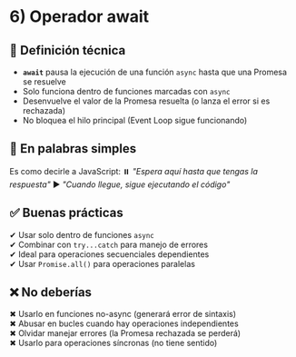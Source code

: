 # 6) Operador await

## 📖 Definición técnica

- **`await`** pausa la ejecución de una función `async` hasta que una Promesa se resuelve
- Solo funciona dentro de funciones marcadas con `async`
- Desenvuelve el valor de la Promesa resuelta (o lanza el error si es rechazada)
- No bloquea el hilo principal (Event Loop sigue funcionando)

## 💬 En palabras simples

Es como decirle a JavaScript:
⏸️ _"Espera aquí hasta que tengas la respuesta"_
▶️ _"Cuando llegue, sigue ejecutando el código"_

## ✅ Buenas prácticas

✔ Usar solo dentro de funciones `async`  
✔ Combinar con `try...catch` para manejo de errores  
✔ Ideal para operaciones secuenciales dependientes  
✔ Usar `Promise.all()` para operaciones paralelas

## ❌ No deberías

✖ Usarlo en funciones no-async (generará error de sintaxis)  
✖ Abusar en bucles cuando hay operaciones independientes  
✖ Olvidar manejar errores (la Promesa rechazada se perderá)  
✖ Usarlo para operaciones síncronas (no tiene sentido)
